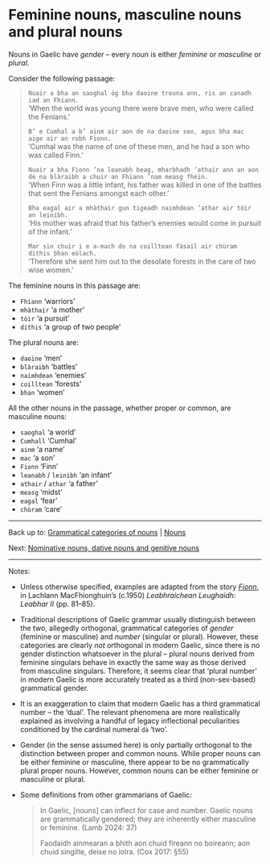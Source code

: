 # Feminine nouns, masculine nouns and plural nouns

Nouns in Gaelic have *gender* – every noun is either *feminine* or *masculine* or *plural*.

Consider the following passage:

> `Nuair a bha an saoghal òg bha daoine treuna ann, ris an canadh iad an Fhiann.`  
> ‘When the world was young there were brave men, who were called the Fenians.’
>
> `B’ e Cumhal a b’ ainm air aon de na daoine seo, agus bha mac aige air an robh Fionn.`  
> ‘Cumhal was the name of one of these men, and he had a son who was called Finn.’
>
> `Nuair a bha Fionn ’na leanabh beag, mharbhadh ’athair ann an aon de na blàraibh a chuir an Fhiann ’nam measg fhéin.`  
> ‘When Finn was a little infant, his father was killed in one of the battles that sent the Fenians amongst each other.’
>
> `Bha eagal air a mhàthair gun tigeadh naimhdean ’athar air tòir an leinibh.`  
> ‘His mother was afraid that his father’s enemies would come in pursuit of the infant.’
>
> `Mar sin chuir i e a-mach do na coilltean fàsail air chùram dithis bhan eòlach.`  
> ‘Therefore she sent him out to the desolate forests in the care of two wise women.’ 

The feminine nouns in this passage are: 
- `Fhiann` ‘warriors’
- `mhàthair` ‘a mother’
- `tòir` ‘a pursuit’
- `dithis` ‘a group of two people’

The plural nouns are: 
- `daoine` ‘men’
- `blàraibh` ‘battles’
- `naimhdean` ‘enemies’
- `coilltean` ‘forests’
- `bhan` ‘women’

All the other nouns in the passage, whether proper or common, are masculine nouns: 
- `saoghal` ‘a world’
- `Cumhall` ‘Cumhal’
- `ainm` ‘a name’
- `mac` ‘a son’
- `Fionn` ‘Finn’
- `leanabh` / `leinibh` ‘an infant’
- `athair` / `athar` ‘a father’
- `measg` ‘midst’
- `eagal` ‘fear’
- `chùram` ‘care’

----

Back up to: [Grammatical categories of nouns](index.md) \| [Nouns](../index.md)

Next: [Nominative nouns, dative nouns and genitive nouns](case.md)

----

Notes:

- Unless otherwise specified, examples are adapted from the story *[Fionn](../../texts/Fionn.md)*, in Lachlann MacFhionghuin’s (c.1950) *Leabhraichean Leughaidh: Leabhar II* (pp. 81–85).
  
- Traditional descriptions of Gaelic grammar usually distinguish between the two, allegedly orthogonal, grammatical categories of *gender* (feminine or masculine) and *number* (singular or plural). However, these categories are clearly *not* orthogonal in modern Gaelic, since there is no gender distinction whatsoever in the plural – plural nouns derived from feminine singulars behave in exactly the same way as those derived from masculine singulars. Therefore, it seems clear that ‘plural number’ in modern Gaelic is more accurately treated as a third (non-sex-based) grammatical gender.
  
- It is an exaggeration to claim that modern Gaelic has a third grammatical number – the ‘dual’. The relevant phenomena are more realistically explained as involving a handful of legacy inflectional peculiarities conditioned by the cardinal numeral `dà` ‘two’.

- Gender (in the sense assumed here) is only partially orthogonal to the distinction between proper and common nouns. While proper nouns can be either feminine or masculine, there appear to be no grammatically plural proper nouns. However, common nouns can be either feminine or masculine or plural.

- Some definitions from other grammarians of Gaelic:

  > In Gaelic, [nouns] can inflect for case and number. Gaelic nouns are grammatically gendered; they are inherently either masculine or feminine. (Lamb 2024: 37)
  > 
  > Faodaidh ainmearan a bhith aon chuid fireann no boireann; aon chuid singilte, deise no iolra. (Cox 2017: §55)

